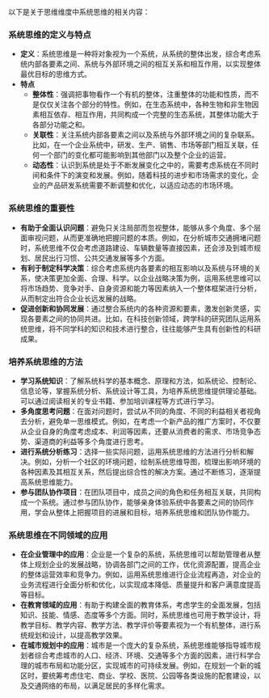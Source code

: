 以下是关于思维维度中系统思维的相关内容：

### 系统思维的定义与特点

- **定义**：系统思维是一种将对象视为一个系统，从系统的整体出发，综合考虑系统内部各要素之间、系统与外部环境之间的相互关系和相互作用，以实现整体最优目标的思维方式。
- **特点**
  - **整体性**：强调把事物看作一个有机的整体，注重整体的功能和性质，而不是仅仅关注各个部分的特性。例如，在生态系统中，各种生物和非生物因素相互依存、相互作用，共同构成一个完整的生态系统，其整体功能大于各部分功能之和。
  - **关联性**：关注系统内部各要素之间以及系统与外部环境之间的复杂联系。比如，在一个企业系统中，研发、生产、销售、市场等部门相互关联，任何一个部门的变化都可能影响到其他部门以及整个企业的运营。
  - **动态性**：认识到系统是处于不断发展变化之中的，需要考虑系统在不同时间和条件下的演变和发展。例如，随着科技的进步和市场需求的变化，企业的产品研发系统需要不断调整和优化，以适应动态的市场环境。

### 系统思维的重要性

- **有助于全面认识问题**：避免只关注局部而忽视整体，能够从多个角度、多个层面审视问题，从而更准确地把握问题的本质。例如，在分析城市交通拥堵问题时，系统思维不仅会考虑道路建设、车辆数量等直接因素，还会涉及到城市规划、居民出行习惯、公共交通发展等多个方面。
- **有利于制定科学决策**：综合考虑系统内各要素的相互影响以及系统与环境的关系，使决策更加全面、合理、科学。以企业战略决策为例，运用系统思维可以将市场趋势、竞争对手、自身资源和能力等因素纳入一个整体框架进行分析，从而制定出符合企业长远发展的战略。
- **促进创新和协同发展**：通过整合系统内的各种资源和要素，激发创新灵感，实现各要素之间的协同共进。比如，在科技创新领域，跨学科的研究团队运用系统思维，将不同学科的知识和技术进行整合，往往能够产生具有创新性的科研成果。

### 培养系统思维的方法

- **学习系统知识**：了解系统科学的基本概念、原理和方法，如系统论、控制论、信息论等，掌握系统分析、系统设计等工具，为培养系统思维提供理论基础。可以通过阅读相关的专业书籍、参加培训课程等方式进行学习。
- **多角度思考问题**：在面对问题时，尝试从不同的角度、不同的利益相关者视角去分析，避免单一思维模式。例如，在考虑一个新产品的推广方案时，不仅要从企业自身的角度考虑成本、利润等因素，还要从消费者的需求、市场竞争态势、渠道商的利益等多个角度进行思考。
- **进行系统分析练习**：选择一些实际问题，运用系统思维的方法进行分析和解决。例如，分析一个社区的环境问题，绘制系统思维导图，梳理出影响环境的各种因素及其相互关系，然后提出综合性的解决方案。通过不断练习，逐渐提高系统思维能力。
- **参与团队协作项目**：在团队项目中，成员之间的角色和任务相互关联，共同构成一个系统。通过参与团队协作，能够亲身体验系统中各要素之间的协同作用，学会从整体上把握项目的进展和目标，培养系统思维和团队协作能力。

### 系统思维在不同领域的应用

- **在企业管理中的应用**：企业是一个复杂的系统，系统思维可以帮助管理者从整体上规划企业的发展战略，协调各部门之间的工作，优化资源配置，提高企业的整体运营效率和竞争力。例如，运用系统思维进行企业流程再造，对企业的业务流程进行全面分析和优化，以实现成本降低、质量提升和客户满意度提高等目标。
- **在教育领域的应用**：有助于构建全面的教育体系，考虑学生的全面发展，包括知识、技能、情感、态度等多个方面。同时，系统思维也可用于教学设计，将教学目标、教学内容、教学方法、教学评价等要素视为一个有机整体，进行系统规划和设计，以提高教学效果。
- **在城市规划中的应用**：城市是一个庞大的复杂系统，系统思维能够指导城市规划者综合考虑城市的人口、经济、环境、交通等多个方面的因素，进行科学合理的城市布局和功能分区，实现城市的可持续发展。例如，在规划一个新的城区时，要统筹考虑住宅、商业、学校、医院、公园等各类设施的配套建设，以及交通网络的布局，以满足居民的多样化需求。
